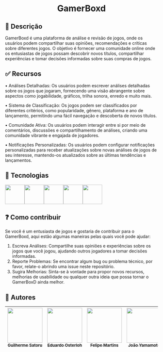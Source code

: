 <h1 align="center"> GamerBoxd </h1>

## 💬 Descrição

GamerBoxd é uma plataforma de análise e revisão de jogos, onde os usuários podem compartilhar suas opiniões, recomendações e críticas sobre diferentes jogos. O objetivo é fornecer uma comunidade online onde os entusiastas de jogos possam descobrir novos títulos, compartilhar experiências e tomar decisões informadas sobre suas compras de jogos.

## ✅ Recursos

•	Análises Detalhadas: Os usuários podem escrever análises detalhadas sobre os jogos que jogaram, fornecendo uma visão abrangente sobre aspectos como jogabilidade, gráficos, trilha sonora, enredo e muito mais.

•	Sistema de Classificação: Os jogos podem ser classificados por diferentes critérios, como popularidade, gênero, plataforma e ano de lançamento, permitindo uma fácil navegação e descoberta de novos títulos.

•	Comunidade Ativa: Os usuários podem interagir entre si por meio de comentários, discussões e compartilhamento de análises, criando uma comunidade vibrante e engajada de jogadores.

•	Notificações Personalizadas: Os usuários podem configurar notificações personalizadas para receber atualizações sobre novas análises de jogos de seu interesse, mantendo-os atualizados sobre as últimas tendências e lançamentos.

## 🚀 Tecnologias

<img src="https://icons.iconarchive.com/icons/pictogrammers/material/128/github-icon.png" width="64" height="64"><img src="https://icons.iconarchive.com/icons/papirus-team/papirus-apps/128/python-icon.png" width="64" height="64"><img src="https://icons.iconarchive.com/icons/cornmanthe3rd/plex/128/Other-html-5-icon.png" width="64" height="64"><img src="https://icons.iconarchive.com/icons/martz90/hex/128/css-3-icon.png" width="64" height="64"><img src="https://icons.iconarchive.com/icons/icons8/windows-8/128/Files-Sql-icon.png" width="64" height="64">

## ❓ Como contribuir

Se você é um entusiasta de jogos e gostaria de contribuir para o GamerBoxd, aqui estão algumas maneiras pelas quais você pode ajudar: 
1.	Escreva Análises: Compartilhe suas opiniões e experiências sobre os jogos que você jogou, ajudando outros jogadores a tomar decisões informadas.
2.	Reporte Problemas: Se encontrar algum bug ou problema técnico, por favor, relate-o abrindo uma issue neste repositório.
3.	Sugira Melhorias: Sinta-se à vontade para propor novos recursos, melhorias de usabilidade ou qualquer outra ideia que possa tornar o GamerBoxD ainda melhor.

## 📌 Autores

| [<img loading="lazy" src="https://github.com/guisatoru/first_kotlin_project/assets/126101172/7b7850db-8c2d-4494-b8df-d9c4a4ee86d5" width=115><br><sub>Guilherme Satoru</sub>](https://github.com/guisatoru) | [<img loading="lazy" src="https://github.com/guisatoru/first_kotlin_project/assets/126101172/7b7850db-8c2d-4494-b8df-d9c4a4ee86d5" width=115><br><sub>Eduardo Osterloh</sub>](https://github.com/guisatoru) | [<img loading="lazy" src="https://github.com/guisatoru/first_kotlin_project/assets/126101172/7b7850db-8c2d-4494-b8df-d9c4a4ee86d5" width=115><br><sub>Felipe Martins</sub>](https://github.com/guisatoru) | [<img loading="lazy" src="https://github.com/guisatoru/first_kotlin_project/assets/126101172/7b7850db-8c2d-4494-b8df-d9c4a4ee86d5" width=115><br><sub>João Yamamoto</sub>](https://github.com/guisatoru) | [<img loading="lazy" src="https://github.com/guisatoru/first_kotlin_project/assets/126101172/7b7850db-8c2d-4494-b8df-d9c4a4ee86d5" width=115><br><sub>Felipe Freitas</sub>](https://github.com/guisatoru) | [<img loading="lazy" src="https://github.com/guisatoru/first_kotlin_project/assets/126101172/7b7850db-8c2d-4494-b8df-d9c4a4ee86d5" width=115><br><sub>Victor Hugo</sub>](https://github.com/guisatoru) |
| :---: | :---: | :---: | :---: | :---: | :---: |
